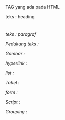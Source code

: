 TAG yang ada pada HTML

teks : heading

<h1><h1>
<h2><h2>
<h3><h3>
<h4><h4>
<h5><h5>
<h6><h6>

teks : paragraf

<!-- <p></P> -->

Pedukung teks :

<!-- <br>, <hr>, <em>, <strong> -->

Gambar :

<!-- <img> -->

hyperlink :

<!-- <a> -->

list :

<!-- <ul>, <ol>, <li>, <dl>, <dt>, <dd> -->

Tabel :

<!-- <table>, <thead>, <tbody> -->

form :

<!-- <form>, <input>, <select>, <button> -->

Script :

<!-- <script> -->

Grouping :

<!-- <div> -->
<!-- <span> -->
